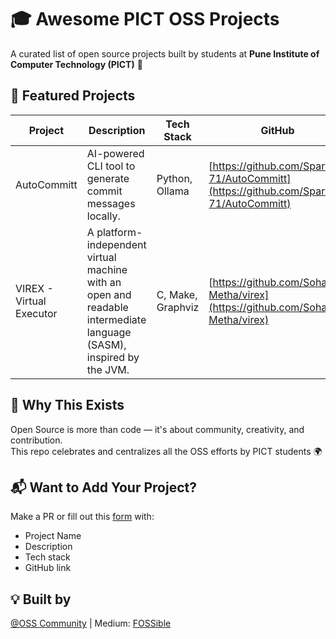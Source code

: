 # 🎓 Awesome PICT OSS Projects

A curated list of open source projects built by students at **Pune Institute of Computer Technology (PICT)** 🚀



## 🌟 Featured Projects

| Project | Description | Tech Stack | GitHub |
|---|---|---|---|
| AutoCommitt | AI-powered CLI tool to generate commit messages locally. | Python, Ollama | [https://github.com/Spartan-71/AutoCommitt](https://github.com/Spartan-71/AutoCommitt) |
| VIREX - Virtual Executor | A platform-independent virtual machine with an open and readable intermediate language (SASM), inspired by the JVM. | C, Make, Graphviz | [https://github.com/Soham-Metha/virex](https://github.com/Soham-Metha/virex) |


## 🧠 Why This Exists

Open Source is more than code — it's about community, creativity, and contribution.  
This repo celebrates and centralizes all the OSS efforts by PICT students 🌍


## 📬 Want to Add Your Project?

Make a PR or fill out this [form](https://forms.gle/m1aAnQGW15NjPYZr8) with:
- Project Name
- Description
- Tech stack
- GitHub link


## 💡 Built by

[@OSS Community](https://www.linkedin.com/company/oss-community) | Medium: [FOSSible](https://medium.com/fossible)

